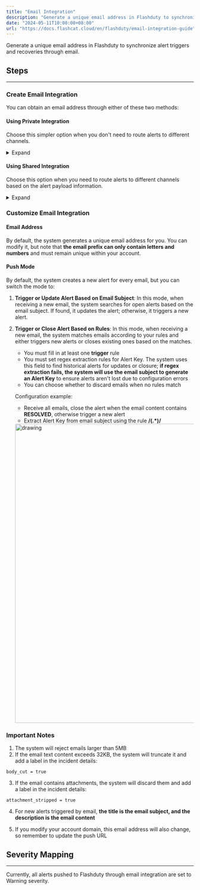 ```yaml
---
title: "Email Integration"
description: "Generate a unique email address in Flashduty to synchronize alert triggers and recoveries through email"
date: "2024-05-11T10:00:00+08:00"
url: "https://docs.flashcat.cloud/en/flashduty/email-integration-guide"
---
```


Generate a unique email address in Flashduty to synchronize alert triggers and recoveries through email.

## Steps
---

### Create Email Integration

You can obtain an email address through either of these two methods:

#### Using Private Integration

Choose this simpler option when you don't need to route alerts to different channels.

<details>
  <summary>Expand</summary>
  
  1. Go to the Flashduty console, select **Channel**, and enter a channel's details page
  2. Select the **Integration** tab, click **Add Integration**, and enter the integration page
  3. Choose **Email** integration, click **Save** to generate a card
  4. Click the generated card to view the **Email Address**, copy it for later use, and you're done
    
</details>

#### Using Shared Integration

Choose this option when you need to route alerts to different channels based on the alert payload information.

<details>
  <summary>Expand</summary>
  
  1. Go to the Flashduty console, select **Integration Center=>Alerts**, and enter the integration selection page
  2. Select **Email** integration:
        - **Integration Name**: Define a name for the current integration
        - **Email Address**: Set an easy-to-remember prefix for the email, which must be unique within your account
        - **Push Mode**: Choose when the email should trigger or recover alerts
  3. Copy the **Email Address** from the current page for later use
  4. Click **Create Route** to configure routing rules. You can match different alerts to different channels based on conditions, or set a default channel as a fallback and adjust as needed later
  5. Complete
    
</details>

### Customize Email Integration

#### Email Address

By default, the system generates a unique email address for you. You can modify it, but note that **the email prefix can only contain letters and numbers** and must remain unique within your account.

#### Push Mode

By default, the system creates a new alert for every email, but you can switch the mode to:

1. **Trigger or Update Alert Based on Email Subject**: In this mode, when receiving a new email, the system searches for open alerts based on the email subject. If found, it updates the alert; otherwise, it triggers a new alert.
2. **Trigger or Close Alert Based on Rules**: In this mode, when receiving a new email, the system matches emails according to your rules and either triggers new alerts or closes existing ones based on the matches.

   - You must fill in at least one **trigger** rule
   - You must set regex extraction rules for Alert Key. The system uses this field to find historical alerts for updates or closure; **if regex extraction fails, the system will use the email subject to generate an Alert Key** to ensure alerts aren't lost due to configuration errors
   - You can choose whether to discard emails when no rules match

   Configuration example:

   - Receive all emails, close the alert when the email content contains **RESOLVED**, otherwise trigger a new alert
   - Extract Alert Key from email subject using the rule **/(.\*)/**

   <img src="https://download.flashcat.cloud/flashduty/integration/email/send-mode.png" alt="drawing" width="800"/>

### Important Notes

1. The system will reject emails larger than 5MB
2. If the email text content exceeds 32KB, the system will truncate it and add a label in the incident details:

```
body_cut = true
```

3. If the email contains attachments, the system will discard them and add a label in the incident details:

```
attachment_stripped = true
```

4. For new alerts triggered by email, **the title is the email subject, and the description is the email content**

5. If you modify your account domain, this email address will also change, so remember to update the push URL



## Severity Mapping
---

Currently, all alerts pushed to Flashduty through email integration are set to Warning severity.

